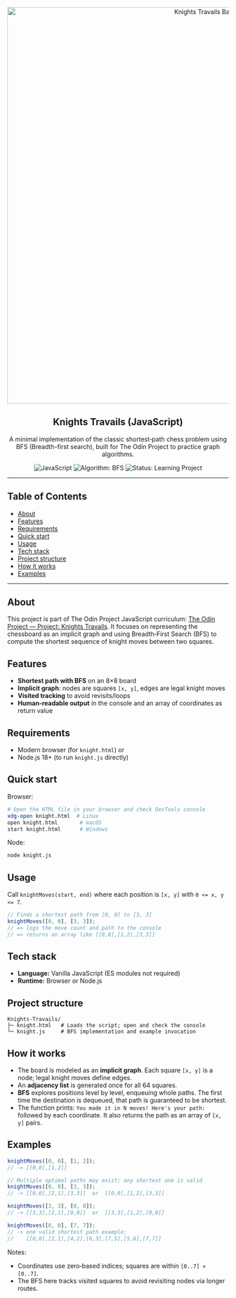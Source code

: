 <p align="center">
  <img src="https://i.postimg.cc/4yTgpV25/Chat-GPT-Image-Aug-13-2025-08-52-31-PM.png" alt="Knights Travails Banner" width="900" />
</p>

<div align="center">

## Knights Travails (JavaScript)

A minimal implementation of the classic shortest‑path chess problem using BFS
(Breadth-first search), built for The Odin Project to practice graph algorithms.

![JavaScript](https://img.shields.io/badge/JavaScript-ES2020-F7DF1E?logo=javascript&logoColor=000)
![Algorithm: BFS](https://img.shields.io/badge/Algorithm-BFS-1f6feb)
![Status: Learning Project](https://img.shields.io/badge/Status-Learning%20Project-00b894)

</div>

---

## Table of Contents

- [About](#about)
- [Features](#features)
- [Requirements](#requirements)
- [Quick start](#quick-start)
- [Usage](#usage)
- [Tech stack](#tech-stack)
- [Project structure](#project-structure)
- [How it works](#how-it-works)
- [Examples](#examples)

---

## About

This project is part of The Odin Project JavaScript curriculum:
[The Odin Project — Project: Knights Travails](https://www.theodinproject.com/lessons/javascript-knights-travails).
It focuses on representing the chessboard as an implicit graph and using
Breadth‑First Search (BFS) to compute the shortest sequence of knight moves
between two squares.

## Features

- **Shortest path with BFS** on an 8×8 board
- **Implicit graph**: nodes are squares `[x, y]`, edges are legal knight moves
- **Visited tracking** to avoid revisits/loops
- **Human‑readable output** in the console and an array of coordinates as return
  value

## Requirements

- Modern browser (for `knight.html`) or
- Node.js 18+ (to run `knight.js` directly)

## Quick start

Browser:

```bash
# Open the HTML file in your browser and check DevTools console
xdg-open knight.html  # Linux
open knight.html       # macOS
start knight.html      # Windows
```

Node:

```bash
node knight.js
```

## Usage

Call `knightMoves(start, end)` where each position is `[x, y]` with
`0 <= x, y <= 7`.

```js
// Finds a shortest path from [0, 0] to [3, 3]
knightMoves([0, 0], [3, 3]);
// => logs the move count and path to the console
// => returns an array like [[0,0],[1,2],[3,3]]
```

## Tech stack

- **Language:** Vanilla JavaScript (ES modules not required)
- **Runtime:** Browser or Node.js

## Project structure

```
Knights-Travails/
├─ knight.html   # Loads the script; open and check the console
└─ knight.js     # BFS implementation and example invocation
```

## How it works

- The board is modeled as an **implicit graph**. Each square `[x, y]` is a node;
  legal knight moves define edges.
- An **adjacency list** is generated once for all 64 squares.
- **BFS** explores positions level by level, enqueuing whole paths. The first
  time the destination is dequeued, that path is guaranteed to be shortest.
- The function prints: `You made it in N moves! Here's your path:` followed by
  each coordinate. It also returns the path as an array of `[x, y]` pairs.

## Examples

```js
knightMoves([0, 0], [1, 2]);
// -> [[0,0],[1,2]]

// Multiple optimal paths may exist; any shortest one is valid
knightMoves([0, 0], [3, 3]);
// -> [[0,0],[2,1],[3,3]]  or  [[0,0],[1,2],[3,3]]

knightMoves([3, 3], [0, 0]);
// -> [[3,3],[2,1],[0,0]]  or  [[3,3],[1,2],[0,0]]

knightMoves([0, 0], [7, 7]);
// -> one valid shortest path example:
//    [[0,0],[2,1],[4,2],[6,3],[7,5],[5,6],[7,7]]
```

Notes:

- Coordinates use zero‑based indices; squares are within `[0..7] × [0..7]`.
- The BFS here tracks visited squares to avoid revisiting nodes via longer
  routes.
